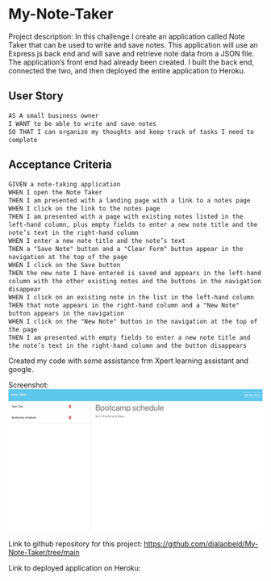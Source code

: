# My-Note-Taker

Project description:
In this challenge I create an application called Note Taker that can be used to write and save notes. This application will use an Express.js back end and will save and retrieve note data from a JSON file. The application’s front end had already been created. I built the back end, connected the two, and then deployed the entire application to Heroku.

## User Story

```
AS A small business owner
I WANT to be able to write and save notes
SO THAT I can organize my thoughts and keep track of tasks I need to complete
```

## Acceptance Criteria

```
GIVEN a note-taking application
WHEN I open the Note Taker
THEN I am presented with a landing page with a link to a notes page
WHEN I click on the link to the notes page
THEN I am presented with a page with existing notes listed in the left-hand column, plus empty fields to enter a new note title and the note’s text in the right-hand column
WHEN I enter a new note title and the note’s text
THEN a "Save Note" button and a "Clear Form" button appear in the navigation at the top of the page
WHEN I click on the Save button
THEN the new note I have entered is saved and appears in the left-hand column with the other existing notes and the buttons in the navigation disappear
WHEN I click on an existing note in the list in the left-hand column
THEN that note appears in the right-hand column and a "New Note" button appears in the navigation
WHEN I click on the "New Note" button in the navigation at the top of the page
THEN I am presented with empty fields to enter a new note title and the note’s text in the right-hand column and the button disappears
```

Created my code with some assistance frm Xpert learning assistant and google.

Screenshot:
![Alt text](./Develop/public/assets/images/Screenshot-Mod-11-Ch.png)

Link to github repository for this project: https://github.com/dialaobeid/My-Note-Taker/tree/main

Link to deployed application on Heroku: 